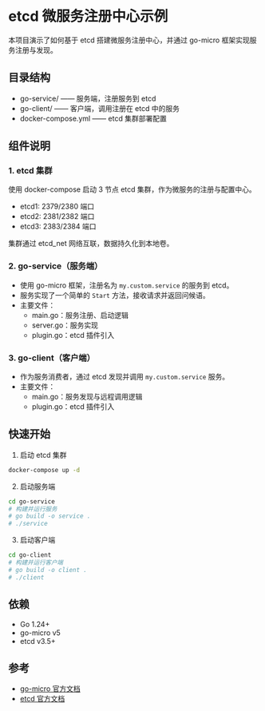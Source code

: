# etcd 微服务注册中心示例

本项目演示了如何基于 etcd 搭建微服务注册中心，并通过 go-micro 框架实现服务注册与发现。

## 目录结构

- go-service/  —— 服务端，注册服务到 etcd
- go-client/   —— 客户端，调用注册在 etcd 中的服务
- docker-compose.yml —— etcd 集群部署配置

## 组件说明

### 1. etcd 集群

使用 docker-compose 启动 3 节点 etcd 集群，作为微服务的注册与配置中心。

- etcd1: 2379/2380 端口
- etcd2: 2381/2382 端口
- etcd3: 2383/2384 端口

集群通过 etcd_net 网络互联，数据持久化到本地卷。

### 2. go-service（服务端）

- 使用 go-micro 框架，注册名为 `my.custom.service` 的服务到 etcd。
- 服务实现了一个简单的 `Start` 方法，接收请求并返回问候语。
- 主要文件：
  - main.go：服务注册、启动逻辑
  - server.go：服务实现
  - plugin.go：etcd 插件引入

### 3. go-client（客户端）

- 作为服务消费者，通过 etcd 发现并调用 `my.custom.service` 服务。
- 主要文件：
  - main.go：服务发现与远程调用逻辑
  - plugin.go：etcd 插件引入

## 快速开始

1. 启动 etcd 集群

```bash
docker-compose up -d
```

2. 启动服务端

```bash
cd go-service
# 构建并运行服务
# go build -o service .
# ./service
```

3. 启动客户端

```bash
cd go-client
# 构建并运行客户端
# go build -o client .
# ./client
```

## 依赖

- Go 1.24+
- go-micro v5
- etcd v3.5+

## 参考
- [go-micro 官方文档](https://go-micro.dev/)
- [etcd 官方文档](https://etcd.io/)